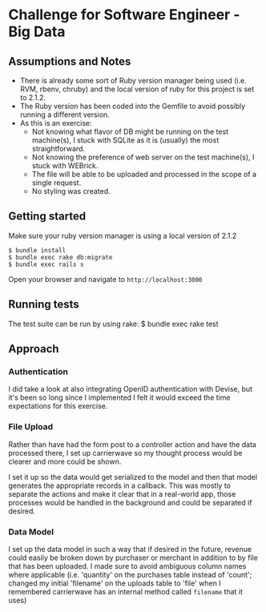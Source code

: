 # Challenge for Software Engineer - Big Data 
## Assumptions and Notes
* There is already some sort of Ruby version manager being used (i.e. RVM, rbenv, chruby) and the local version of ruby for this project is set to 2.1.2.
* The Ruby version has been coded into the Gemfile to avoid possibly running a different version.
* As this is an exercise:
  * Not knowing what flavor of DB might be running on the test machine(s), I stuck with SQLite as it is (usually) the most straightforward.
  * Not knowing the preference of web server on the test machine(s), I stuck with WEBrick.
  * The file will be able to be uploaded and processed in the scope of a single request.
  * No styling was created.


## Getting started
Make sure your ruby version manager is using a local version of 2.1.2

    $ bundle install
    $ bundle exec rake db:migrate
    $ bundle exec rails s

Open your browser and navigate to `http://localhost:3000`

## Running tests
The test suite can be run by using rake:
    $ bundle exec rake test

## Approach

### Authentication

I did take a look at also integrating OpenID authentication with Devise, but it's been so long since I implemented I felt it would exceed the time expectations for this exercise.

### File Upload

Rather than have had the form post to a controller action and have the data processed there, I set up carrierwave so my thought process would be clearer and more could be shown.

I set it up so the data would get serialized to the model and then that model generates the appropriate records in a callback. This was mostly to separate the actions and make it clear that in a real-world app, those processes would be handled in the background and could be separated if desired.

### Data Model

I set up the data model in such a way that if desired in the future, revenue could easily be broken down by purchaser or merchant in addition to by file that has been uploaded. I made sure to avoid ambiguous column names where applicable (i.e. 'quantity' on the purchases table instead of 'count'; changed my initial 'filename' on the uploads table to 'file' when I remembered carrierwave has an internal method called `filename` that it uses)

